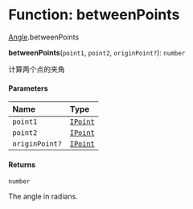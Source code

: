 # Function: betweenPoints

[Angle](/auto-docs/free-layout-editor/modules/Angle.md).betweenPoints

**betweenPoints**(`point1`, `point2`, `originPoint?`): `number`

计算两个点的夹角

#### Parameters

| Name | Type |
| :------ | :------ |
| `point1` | [`IPoint`](/auto-docs/free-layout-editor/interfaces/IPoint.md) |
| `point2` | [`IPoint`](/auto-docs/free-layout-editor/interfaces/IPoint.md) |
| `originPoint?` | [`IPoint`](/auto-docs/free-layout-editor/interfaces/IPoint.md) |

#### Returns

`number`

The angle in radians.
